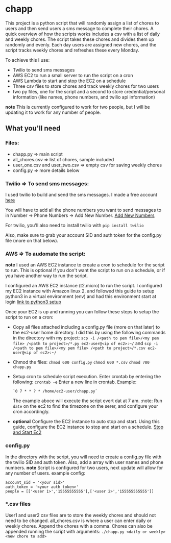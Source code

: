 # chapp

This project is a python script that will randomly assign a list of chores to users and then send users a sms message to complete their chores. A quick overview of how the scripts works includes a csv with a list of daily and weekly chores. The script takes these chores and divides them up randomly and evenly. Each day users are assigned new chores, and the script tracks weekly chores and refreshes these every Monday.

To achieve this I use:
- Twilio to send sms messages
- AWS EC2 to run a small server to run the script on a cron
- AWS Lambda to start and stop the EC2 on a schedule
- Three csv files to store chores and track weekly chores for two users
- two py files, one for the script and a second to store credential/personal information (like names, phone numbers, and twilio api information)

**note** This is currently configured to work for two people, but I will be updating it to work for any number of people.

## What you'll need

### Files:
- chapp.py => main script
- all_chores.csv => list of chores, sample included
- user_one.csv and user_two.csv => empty csv for saving weekly chores
- config.py => more details below

### Twilio => To send sms messages:

I used twilio to build and send the sms messages. I made a free account [here](http://www.twilio.com)

You will have to add all the phone numbers you want to send messages to in Number -> Phone Numbers -> Add New Number. [Add New Numbers](https://www.twilio.com/console/phone-numbers/verified)

For twilio, you'll also need to install twilio with `pip install twilio`

Also, make sure to grab your account SID and auth token for the config.py file (more on that below).

### AWS => To audomate the script:
**note** I used an AWS EC2 instance to create a cron to schedule for the script to run. This is optional if you don't want the script to run on a schedule, or if you have another way to run the script.

I configured an AWS EC2 instance (t2.micro) to run the script. I configured my EC2 instance with Amazon linux 2, and followed this guide to setup python3 in a virtual environment (env) and had this environment start at login [link to python3 setup](https://www.youtube.com/watch?v=zwZ5hlxsLks)

Once your EC2 is up and running you can follow these steps to setup the script to run on a cron:

- Copy all files attached including a config.py file (more on that later) to the ec2-user home directory. I did this by using the following commands in the directory with my project:
   `scp -i /<path to pem file>/<my pem file> /<path to project>/*.py ec2-user@<ip of ec2>:~/`
   and
   `scp -i /<path to pem file>/<my pem file> /<path to project>/*.csv ec2-user@<ip of ec2>:~/`
      
- Chmod the files:
    `chmod 600 config.py`
    `chmod 600 *.csv`
    `chmod 700 chapp.py`
    
- Setup cron to schedule script execution. Enter crontab by entering the following:
    `crontab -e`
    Enter a new line in crontab. Example:
    
      `0 7 * * ? * /home/ec2-user/chapp.py`
      
     The example aboce will execute the script evert dat at 7 am. 
     :note: Run `date` on the ec2 to find the timezone on the serer, and configure your cron accordingly.

- **optional** Configure the EC2 instance to auto stop and start. Using this guide, configure the EC2 instance to stop and start on a schedule. [Stop and Start Ec2](https://aws.amazon.com/premiumsupport/knowledge-center/start-stop-lambda-cloudwatch/)

### config.py

In the directory with the script, you will need to create a config.py file with the twilio SID and auth token. Also, add a array with user names and phone numbers.
**note** Script is configured for two users, next update will allow for any number of users.
example config:

```
account_sid = '<your sid>'
auth_token = '<your auth token>'
people = [['<user 1>','15555555555'],['<user 2>','155555555555']]
``` 

### *.csv files

User1 and user2 csv files are to store the weekly chores and should not need to be changed.
all_chores.csv is where a user can enter daily or weekly chores. Append the chores with a comma. Chores can also be appended running the script with arguments:
   `./chapp.py <daily or weekly> <new chore to add>`
   

 
